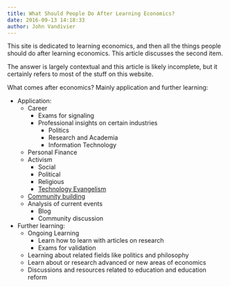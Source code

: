 ```yaml
---
title: What Should People Do After Learning Economics?
date: 2016-09-13 14:18:33
author: John Vandivier
---
```




This site is dedicated to learning economics, and then all the things people should do after learning economics. This article discusses the second item.

The answer is largely contextual and this article is likely incomplete, but it certainly refers to most of the stuff on this website.

What comes after economics? Mainly application and further learning:
<ul>
 	<li>Application:
<ul>
 	<li>Career
<ul>
 	<li>Exams for signaling</li>
 	<li>Professional insights on certain industries
<ul>
 	<li>Politics</li>
 	<li>Research and Academia</li>
 	<li>Information Technology</li>
</ul>
</li>
</ul>
</li>
 	<li>Personal Finance</li>
 	<li>Activism
<ul>
 	<li>Social</li>
 	<li>Political</li>
 	<li>Religious</li>
 	<li><a href=\"https://en.wikipedia.org/wiki/Technology_evangelist\">Technology Evangelism</a></li>
</ul>
</li>
 	<li><a href=\"https://voat.co/v/aftereconomics\">Community building</a></li>
 	<li>Analysis of current events
<ul>
 	<li>Blog</li>
 	<li>Community discussion</li>
</ul>
</li>
</ul>
</li>
 	<li>Further learning:
<ul>
 	<li>Ongoing Learning
<ul>
 	<li>Learn how to learn with articles on research</li>
 	<li>Exams for validation</li>
</ul>
</li>
 	<li>Learning about related fields like politics and philosophy</li>
 	<li>Learn about or research advanced or new areas of economics</li>
 	<li>Discussions and resources related to education and education reform</li>
</ul>
</li>
</ul>